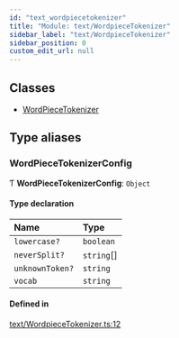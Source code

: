 ```yaml
---
id: "text_wordpiecetokenizer"
title: "Module: text/WordpieceTokenizer"
sidebar_label: "text/WordpieceTokenizer"
sidebar_position: 0
custom_edit_url: null
---
```


## Classes

- [WordPieceTokenizer](../classes/text_wordpiecetokenizer.wordpiecetokenizer.md)

## Type aliases

### WordPieceTokenizerConfig

Ƭ **WordPieceTokenizerConfig**: `Object`

#### Type declaration

| Name | Type |
| :------ | :------ |
| `lowercase?` | `boolean` |
| `neverSplit?` | `string`[] |
| `unknownToken?` | `string` |
| `vocab` | `string` |

#### Defined in

[text/WordpieceTokenizer.ts:12](https://github.com/pytorch/live/blob/22d378f/react-native-pytorch-core/src/text/WordpieceTokenizer.ts#L12)
